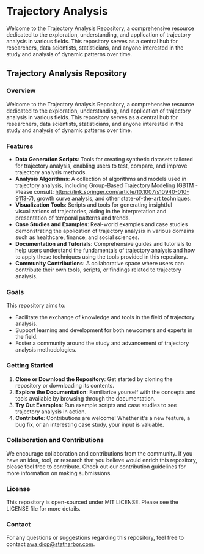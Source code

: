 # Trajectory Analysis

Welcome to the Trajectory Analysis Repository, a comprehensive resource dedicated to the exploration, understanding, and application of trajectory analysis in various fields. This repository serves as a central hub for researchers, data scientists, statisticians, and anyone interested in the study and analysis of dynamic patterns over time.

## Trajectory Analysis Repository

### Overview
Welcome to the Trajectory Analysis Repository, a comprehensive resource dedicated to the exploration, understanding, and application of trajectory analysis in various fields. This repository serves as a central hub for researchers, data scientists, statisticians, and anyone interested in the study and analysis of dynamic patterns over time.

### Features
- **Data Generation Scripts**: Tools for creating synthetic datasets tailored for trajectory analysis, enabling users to test, compare, and improve trajectory analysis methods.
- **Analysis Algorithms**: A collection of algorithms and models used in trajectory analysis, including Group-Based Trajectory Modeling (GBTM - Please consult: https://link.springer.com/article/10.1007/s10940-010-9113-7), growth curve analysis, and other state-of-the-art techniques.
- **Visualization Tools**: Scripts and tools for generating insightful visualizations of trajectories, aiding in the interpretation and presentation of temporal patterns and trends.
- **Case Studies and Examples**: Real-world examples and case studies demonstrating the application of trajectory analysis in various domains such as healthcare, finance, and social sciences.
- **Documentation and Tutorials**: Comprehensive guides and tutorials to help users understand the fundamentals of trajectory analysis and how to apply these techniques using the tools provided in this repository.
- **Community Contributions**: A collaborative space where users can contribute their own tools, scripts, or findings related to trajectory analysis.

### Goals
This repository aims to:
- Facilitate the exchange of knowledge and tools in the field of trajectory analysis.
- Support learning and development for both newcomers and experts in the field.
- Foster a community around the study and advancement of trajectory analysis methodologies.

### Getting Started
1. **Clone or Download the Repository**: Get started by cloning the repository or downloading its contents.
2. **Explore the Documentation**: Familiarize yourself with the concepts and tools available by browsing through the documentation.
3. **Try Out Examples**: Run example scripts and case studies to see trajectory analysis in action.
4. **Contribute**: Contributions are welcome! Whether it's a new feature, a bug fix, or an interesting case study, your input is valuable.

### Collaboration and Contributions
We encourage collaboration and contributions from the community. If you have an idea, tool, or research that you believe would enrich this repository, please feel free to contribute. Check out our contribution guidelines for more information on making submissions.

### License
This repository is open-sourced under MIT LICENSE. Please see the LICENSE file for more details.

### Contact
For any questions or suggestions regarding this repository, feel free to contact awa.diop@statharbor.com.
